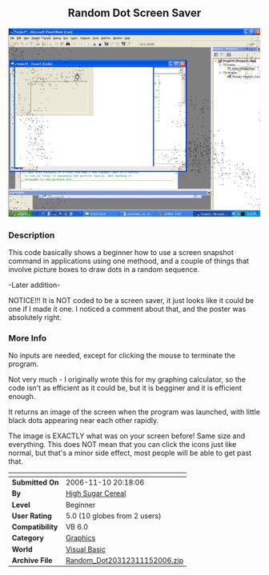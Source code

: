 ﻿<div align="center">

## Random Dot Screen Saver

<img src="PIC20061110214566806.GIF">
</div>

### Description

This code basically shows a beginner how to use a screen snapshot command in applications using one methood, and a couple of things that involve picture boxes to draw dots in a random sequence.

-Later addition-

NOTICE!!! It is NOT coded to be a screen saver, it just looks like it could be one if I made it one. I noticed a comment about that, and the poster was absolutely right.
 
### More Info
 
No inputs are needed, except for clicking the mouse to terminate the program.

Not very much - I originally wrote this for my graphing calculator, so the code isn't as efficient as it could be, but it is begginer and it is efficient enough.

It returns an image of the screen when the program was launched, with little black dots appearing near each other rapidly.

The image is EXACTLY what was on your screen before! Same size and everything. This does NOT mean that you can click the icons just like normal, but that's a minor side effect, most people will be able to get past that.


<span>             |<span>
---                |---
**Submitted On**   |2006-11-10 20:18:06
**By**             |[High Sugar Cereal](https://github.com/Planet-Source-Code/PSCIndex/blob/master/ByAuthor/high-sugar-cereal.md)
**Level**          |Beginner
**User Rating**    |5.0 (10 globes from 2 users)
**Compatibility**  |VB 6\.0
**Category**       |[Graphics](https://github.com/Planet-Source-Code/PSCIndex/blob/master/ByCategory/graphics__1-46.md)
**World**          |[Visual Basic](https://github.com/Planet-Source-Code/PSCIndex/blob/master/ByWorld/visual-basic.md)
**Archive File**   |[Random\_Dot20312311152006\.zip](https://github.com/Planet-Source-Code/high-sugar-cereal-random-dot-screen-saver__1-67043/archive/master.zip)








